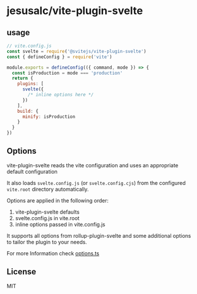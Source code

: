 # jesusalc/vite-plugin-svelte

## usage

```js
// vite.config.js
const svelte = require('@svitejs/vite-plugin-svelte')
const { defineConfig } = require('vite')

module.exports = defineConfig(({ command, mode }) => {
  const isProduction = mode === 'production'
  return {
    plugins: [
      svelte({
        /* inline options here */
      })
    ],
    build: {
      minify: isProduction
    }
  }
})
```

## Options

vite-plugin-svelte reads the vite configuration and uses an appropriate default configuration

It also loads `svelte.config.js` (or `svelte.config.cjs`) from the configured `vite.root` directory automatically.

Options are applied in the following order:

1. vite-plugin-svelte defaults
2. svelte.config.js in vite.root
3. inline options passed in vite.config.js

It supports all options from rollup-plugin-svelte and some additional options to tailor the plugin to your needs.

For more Information check [options.ts](src/utils/options.ts)

## License

MIT
